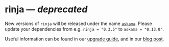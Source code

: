 # rinja — *deprecated*

New versions of `rinja` will be released under the name [`askama`](https://crates.io/crates/askama).
Please update your dependencies from e.g. `rinja = "0.3.5"` to `askama = "0.13.0"`.

Useful information can be found in our [upgrade guide](https://rinja.readthedocs.io/en/latest/upgrading.html),
and in our [blog post](https://blog.guillaume-gomez.fr/articles/TODO).
